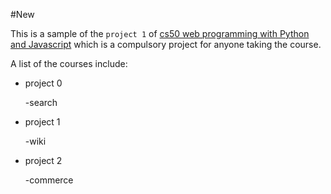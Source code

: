 #New

This is a sample of the `project 1` of [cs50 web programming with Python and Javascript](https://courses.edx.org/courses/course-v1:HarvardX+CS50W+Web) which is a compulsory project for anyone taking the course.

A list of the courses include:

- project 0
  -search
- project 1
  -wiki
- project 2
  -commerce



































    















    







    



    

    
    